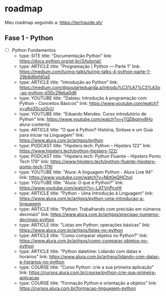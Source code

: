 # roadmap

Meu roadmap seguindo a: https://techguide.sh/

## Fase 1 - Python

- [ ] Python Fundamentos
  - type: SITE
    title: "Documentação Python"
    link: https://docs.python.org/pt-br/3/tutorial/
  - type: ARTICLE
    title: "Programação | Python — Parte 1"
    link: https://medium.com/turing-talks/turing-talks-4-python-parte-1-29b8d9efd0a5
  - type: ARTICLE
    title: "Introdução ao Python"
    link: https://medium.com/@goularteduarda.a/introdu%C3%A7%C3%A3o-ao-python-d30c29eba0d6
  - type: YOUTUBE
    title: "Dabieu: Introdução à programação com Python - Conceitos Básicos"
    link: https://www.youtube.com/watch?v=uKq3Scxz0cU
  - type: YOUTUBE
    title: "Eduardo Mendes: Curso introdutório de Python"
    link: https://www.youtube.com/watch?v=yTQDbqmv8Ho
    alura-contents:
  - type: ARTICLE
    title: "O que é Python? História, Sintaxe e um Guia para iniciar na Linguagem"
    link: https://www.alura.com.br/artigos/python
  - type: PODCAST
    title: "Hipsters.tech: Python – Hipsters 122"
    link: https://www.hipsters.tech/python-hipsters-122/
  - type: PODCAST
    title: "Hipsters.tech: Python Fluente – Hipsters Ponto Tech 179"
    link: https://www.hipsters.tech/python-fluente-hipsters-ponto-tech-179/
  - type: YOUTUBE
    title: "Alura: A linguagem Python - Alura Live 94"
    link: https://www.youtube.com/watch?v=Nbt0eQHChoI
  - type: YOUTUBE
    title: "Alura: O que é Python?"
    link: https://www.youtube.com/watch?v=-LATVnPcvHI
  - type: ARTICLE
    title: "Python - Uma Introdução à Linguagem"
    link: https://www.alura.com.br/artigos/python-uma-introducao-a-linguagem
  - type: ARTICLE
    title: "Python: Trabalhando com precisão em números decimais"
    link: https://www.alura.com.br/artigos/precisao-numeros-decimais-python
  - type: ARTICLE
    title: "Listas em Python: operações básicas"
    link: https://www.alura.com.br/artigos/listas-no-python
  - type: ARTICLE
    title: "Como comparar objetos no Python?"
    link: https://www.alura.com.br/artigos/como-comparar-objetos-no-python
  - type: ARTICLE
    title: "Python datetime: Lidando com datas e horários"
    link: https://www.alura.com.br/artigos/lidando-com-datas-e-horarios-no-python
  - type: COURSE
    title: "Curso Python: crie a sua primeira aplicação"
    link: https://cursos.alura.com.br/course/python-crie-sua-primeira-aplicacao
  - type: COURSE
    title: "Formação Python e orientação a objetos"
    link: https://cursos.alura.com.br/formacao-linguagem-python
